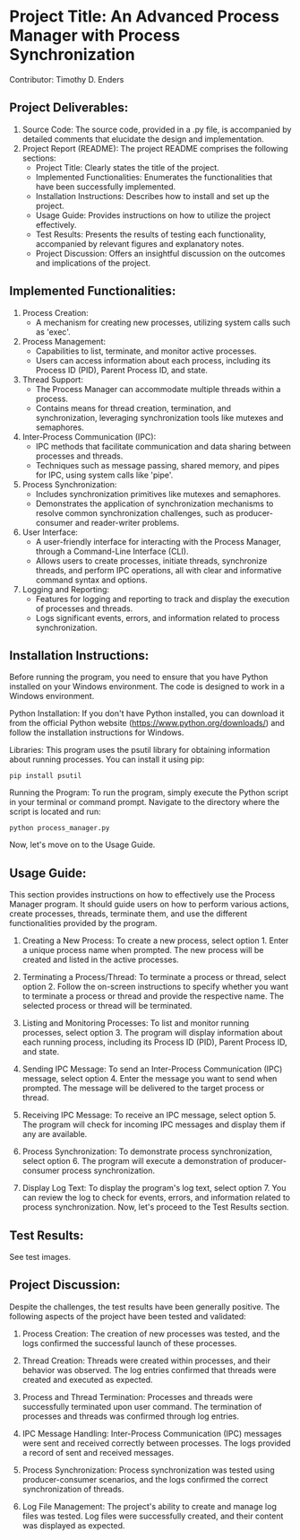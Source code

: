 # Project Title: An Advanced Process Manager with Process Synchronization
Contributor: Timothy D. Enders
## Project Deliverables:
1. Source Code: The source code, provided in a .py file, is accompanied by detailed comments that elucidate the design and implementation.
2. Project Report (README): The project README comprises the following sections:
   - Project Title: Clearly states the title of the project.
   - Implemented Functionalities: Enumerates the functionalities that have been successfully implemented.
   - Installation Instructions: Describes how to install and set up the project.
   - Usage Guide: Provides instructions on how to utilize the project effectively.
   - Test Results: Presents the results of testing each functionality, accompanied by relevant figures and explanatory notes.
   - Project Discussion: Offers an insightful discussion on the outcomes and implications of the project.
## Implemented Functionalities:
1. Process Creation:
   - A mechanism for creating new processes, utilizing system calls such as 'exec'.
2. Process Management:
   - Capabilities to list, terminate, and monitor active processes.
   - Users can access information about each process, including its Process ID (PID), Parent Process ID, and state.
3. Thread Support:
   - The Process Manager can accommodate multiple threads within a process.
   - Contains means for thread creation, termination, and synchronization, leveraging synchronization tools like mutexes and semaphores.
4. Inter-Process Communication (IPC):
   - IPC methods that facilitate communication and data sharing between processes and threads.
   - Techniques such as message passing, shared memory, and pipes for IPC, using system calls like 'pipe'.
5. Process Synchronization:
   - Includes synchronization primitives like mutexes and semaphores.
   - Demonstrates the application of synchronization mechanisms to resolve common synchronization challenges, such as producer-consumer and reader-writer problems.
6. User Interface:
   - A user-friendly interface for interacting with the Process Manager, through a Command-Line Interface (CLI).
   - Allows users to create processes, initiate threads, synchronize threads, and perform IPC operations, all with clear and informative command syntax and options.
7. Logging and Reporting:
   - Features for logging and reporting to track and display the execution of processes and threads.
   - Logs significant events, errors, and information related to process synchronization.
## Installation Instructions:
Before running the program, you need to ensure that you have Python installed on your Windows environment. The code is designed to work in a Windows environment.

Python Installation: If you don't have Python installed, you can download it from the official Python website (https://www.python.org/downloads/) and follow the installation instructions for Windows.

Libraries: This program uses the psutil library for obtaining information about running processes. You can install it using pip:
```shell
pip install psutil
```

Running the Program: To run the program, simply execute the Python script in your terminal or command prompt. Navigate to the directory where the script is located and run:
```shell
python process_manager.py
```

Now, let's move on to the Usage Guide.
## Usage Guide:
This section provides instructions on how to effectively use the Process Manager program. It should guide users on how to perform various actions, create processes, threads, terminate them, and use the different functionalities provided by the program.

1. Creating a New Process:
To create a new process, select option 1.
Enter a unique process name when prompted.
The new process will be created and listed in the active processes.

2. Terminating a Process/Thread:
To terminate a process or thread, select option 2.
Follow the on-screen instructions to specify whether you want to terminate a process or thread and provide the respective name.
The selected process or thread will be terminated.

3. Listing and Monitoring Processes:
To list and monitor running processes, select option 3.
The program will display information about each running process, including its Process ID (PID), Parent Process ID, and state.

4. Sending IPC Message:
To send an Inter-Process Communication (IPC) message, select option 4.
Enter the message you want to send when prompted.
The message will be delivered to the target process or thread.

5. Receiving IPC Message:
To receive an IPC message, select option 5.
The program will check for incoming IPC messages and display them if any are available.

6. Process Synchronization:
To demonstrate process synchronization, select option 6.
The program will execute a demonstration of producer-consumer process synchronization.

7. Display Log Text:
To display the program's log text, select option 7.
You can review the log to check for events, errors, and information related to process synchronization.
Now, let's proceed to the Test Results section.
## Test Results:
See test images.

## Project Discussion:
Despite the challenges, the test results have been generally positive. The following aspects of the project have been tested and validated:

1. Process Creation: The creation of new processes was tested, and the logs confirmed the successful launch of these processes.

2. Thread Creation: Threads were created within processes, and their behavior was observed. The log entries confirmed that threads were created and executed as expected.

3. Process and Thread Termination: Processes and threads were successfully terminated upon user command. The termination of processes and threads was confirmed through log entries.

4. IPC Message Handling: Inter-Process Communication (IPC) messages were sent and received correctly between processes. The logs provided a record of sent and received messages.

5. Process Synchronization: Process synchronization was tested using producer-consumer scenarios, and the logs confirmed the correct synchronization of threads.

6. Log File Management: The project's ability to create and manage log files was tested. Log files were successfully created, and their content was displayed as expected.
